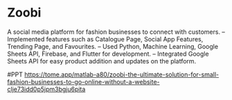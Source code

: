 # Zoobi
A social media platform for fashion businesses to connect with customers.
– Implemented features such as Catalogue Page, Social App Features, Trending Page, and Favourites.
– Used Python, Machine Learning, Google Sheets API, Firebase, and Flutter for development.
– Integrated Google Sheets API for easy product addition and updates on the platform.



#PPT
https://tome.app/matlab-a80/zoobi-the-ultimate-solution-for-small-fashion-businesses-to-go-online-without-a-website-clje73idd0p5jpm3bgju6pita


